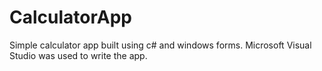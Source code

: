 # CalculatorApp

Simple calculator app built using c# and windows forms.
Microsoft Visual Studio was used to write the app. 
